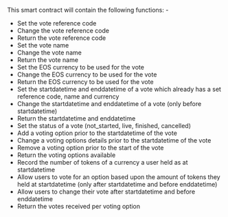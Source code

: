This smart contract will contain the following functions: -

* Set the vote reference code
* Change the vote reference code
* Return the vote reference code
* Set the vote name
* Change the vote name
* Return the vote name
* Set the EOS currency to be used for the vote 
* Change the EOS currency to be used for the vote
* Return the EOS currency to be used for the vote 
* Set the startdatetime and enddatetime of a vote which already has a set reference code, name and currency
* Change the startdatetime and enddatetime of a vote (only before startdatetime)
* Return the startdatetime and enddatetime
* Set the status of a vote (not_started, live, finished, cancelled)
* Add a voting option prior to the startdatetime of the vote
* Change a voting options details prior to the startdatetime of the vote
* Remove a voting option prior to the start of the vote
* Return the voting options available
* Record the number of tokens of a currency a user held as at startdatetime 
* Allow users to vote for an option based upon the amount of tokens they held at startdatetime (only after startdatetime and before enddatetime)
* Allow users to change their vote after startdatetime and before enddatetime
* Return the votes received per voting option


